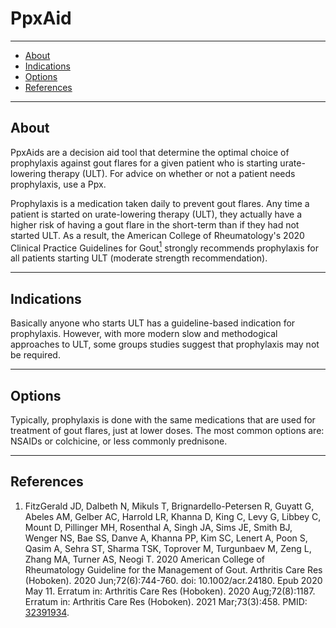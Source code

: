 # PpxAid

---

- [About](#about)
- [Indications](#indications)
- [Options](#options)
- [References](#references)

---

## <span id="about">About</span>

PpxAids are a decision aid tool that determine the optimal choice of prophylaxis against gout flares for a given patient who is starting urate-lowering therapy (ULT). For advice on whether or not a patient needs prophylaxis, use a Ppx.

Prophylaxis is a medication taken daily to prevent gout flares. Any time a patient is started
on urate-lowering therapy (ULT), they actually have a higher risk of having a gout flare in the
short-term than if they had not started ULT. As a result, the American College of Rheumatology's 2020 Clinical Practice Guidelines for Gout[<sup>1</sup>](#ref-1) strongly recommends prophylaxis for all patients starting ULT (moderate strength recommendation).

---

## <span id="indications">Indications</span>

Basically anyone who starts ULT has a guideline-based indication for prophylaxis. However, with more
modern slow and methodogical approaches to ULT, some groups studies suggest that prophylaxis may not
be required.

---

## <span id="options">Options</span>

Typically, prophylaxis is done with the same medications that are used for treatment of gout flares,
just at lower doses. The most common options are: NSAIDs or colchicine, or less commonly prednisone.

---

## <span id="references">References</span>

1. <span id="ref-1"></span>FitzGerald JD, Dalbeth N, Mikuls T, Brignardello-Petersen R, Guyatt G, Abeles AM, Gelber AC, Harrold LR, Khanna D, King C, Levy G, Libbey C, Mount D, Pillinger MH, Rosenthal A, Singh JA, Sims JE, Smith BJ, Wenger NS, Bae SS, Danve A, Khanna PP, Kim SC, Lenert A, Poon S, Qasim A, Sehra ST, Sharma TSK, Toprover M, Turgunbaev M, Zeng L, Zhang MA, Turner AS, Neogi T. 2020 American College of Rheumatology Guideline for the Management of Gout. Arthritis Care Res (Hoboken). 2020 Jun;72(6):744-760. doi: 10.1002/acr.24180. Epub 2020 May 11. Erratum in: Arthritis Care Res (Hoboken). 2020 Aug;72(8):1187. Erratum in: Arthritis Care Res (Hoboken). 2021 Mar;73(3):458. PMID: [32391934](https://pubmed.ncbi.nlm.nih.gov/32391934/).
